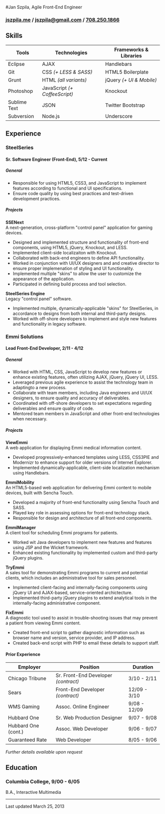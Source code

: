 #Jan Szpila, Agile Front-End Engineer  
### [jszpila.me](http://jszpila.me/) / [jszpila@gmail.com](mailto:jszpila@gmail.com) / [708.250.1866](callto:+17082501866)  

## Skills

Tools | Technologies | Frameworks & Libraries
--- | --- | ---
Eclipse | AJAX | Handlebars
Git | CSS _(+ LESS & SASS)_ | HTML5 Boilerplate
Grunt  | HTML _(all variants)_ | jQuery _(+ UI & Mobile)_
Photoshop | JavaScript _(+ CoffeeScript)_ | Knockout
Sublime Text | JSON | Twitter Bootstrap
Subversion | Node.js | Underscore

## Experience

### SteelSeries
#### Sr. Software Engineer (Front-End), 5/12 - Current

##### General

* Responsible for using HTML5, CSS3, and JavaScript to implement features according to functional and UI specifications.
* Ensure code quality by using best practices and test-driven development practices.

##### Projects

**SSENext**  
A next-generation, cross-platform "control panel" application for gaming devices.

* Designed and implemented structure and functionality of front-end components, using HTML5, jQuery, Knockout, and LESS.
* Implemented client-side localizaiton with Knockout.
* Collaborated with back-end engineers to define API functionality.
* Worked in conjunction with UI/UX designers and and creative director to ensure proper implemenation of styling and UI functionality.
* Implemented multiple "skins" to allow the user to customize the appearance of the application.
* Participated in defining build process and tool selection.

**SteelSeries Engine**  
Legacy "control panel" software.

* Implemented multiple, dynamically-applicable "skins" for SteelSeries, in accordance to designs from both internal and third-party designs.
* Worked with off-shore developers to implement and style new features and functionality in legacy software.

### Emmi Solutions
#### Lead Front-End Developer, 2/11 - 4/12

##### General
* Worked with HTML, CSS, JavaScript to develop new features or enhance existing features, often utilizing AJAX, jQuery, jQuery UI, LESS.
* Leveraged previous agile experience to assist the technology team in adaptingto a new process.
* Collaborate with team members, including Java engineers and UI/UX designers, to ensure quality and accuracy of deliverables.
* Coordinated with off-shore developers to set expectations regarding deliverables and ensure quality of code.
* Mentored team members in JavaScript and other front-end technologies when necessary.

##### Projects

**ViewEmmi**  
A web application for displaying Emmi medical information content.

* Developed progressively-enhanced templates using LESS, CSS3PIE and Modernizr to enhance support for older versions of Internet Explorer.
* Implemented dynamically-applicable, client-side localization mechanism using Handlebars.

**EmmiMobility**  
An HTML5-based web application for delivering Emmi content to mobile devices, built with Sencha Touch.

* Developed a majority of front-end functionality using Sencha Touch and SASS.
* Played key role in assessing options for front-end technology stack.
* Responsible for design and architecture of all front-end components.

**EmmiManager**  
A client tool for scheduling Emmi programs for patients.

* Worked wit Java developers to implement new features and features using JSP and the Wicket framework.
* Enhanced existing functionality by implemented custom and third-party jQuery plugins.

**TryEmmi**  
A sales tool for demonstrating Emmi programs to current and potential clients, which includes an administrative tool for sales personnel.

* Implemented client-facing and internally-facing components using jQuery UI and AJAX-based, service-oriented archictecture.
* Implemented third-party jQuery plugins to extend analytical tools in the internally-facing administrative component.

**FixEmmi**  
A diagnostic tool used to assist in trouble-shooting issues that may prevent a patient from viewing Emmi content.

* Created front-end script to gather diagnostic information such as browser name and version, service provider, and IP address.
* Created back-end script with PHP to email these details to support staff.

#### Prior Experience
Employer | Position | Duration
--- | --- | ---
Chicago Tribune | Sr. Front-End Developer _(contract)_ | 3/10 - 2/11
Sears | Front-End Developer _(contract)_ | 12/09 - 3/10
WMS Gaming | Assoc. Online Engineer | 9/08 - 12/09
Hubbard One | Sr. Web Production Designer | 9/07 - 9/08
Hubbard One (cont.)| Assoc. Web Developer | 9/06 - 9/07
Guaranteed Rate | Web Developer | 8/05 - 9/06
 
_Further details available upon request_


## Education
### Columbia College, 9/00 - 6/05
B.A., Interactive Multimedia

***

Last updated March 25, 2013